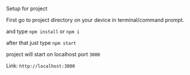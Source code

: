 Setup for project

First go to project directory on your device in terminal/command prompt.

and type `npm install` or `npm i`

after that just type `npm start`

project will start on localhost port `3000`

Link: `http://localhost:3000`
